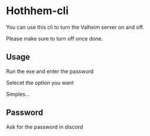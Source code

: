 # Hothhem-cli

You can use this cli to turn the Valheim server on and off. 

Please make sure to turn off once done. 

## Usage

Run the exe and enter the password

Selecet the option you want

Simples...

## Password
Ask for the password in discord